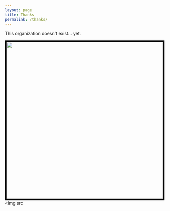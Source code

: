 ```yaml
---
layout: page
title: Thanks
permalink: /thanks/
---
```


This organization doesn't exist... yet.

<img style= "width: 500px; border:5px solid black; margin: 0 auto;" src="http://cgerson.github.io/images/shrugging-pinkie-pie.png"/><img src

